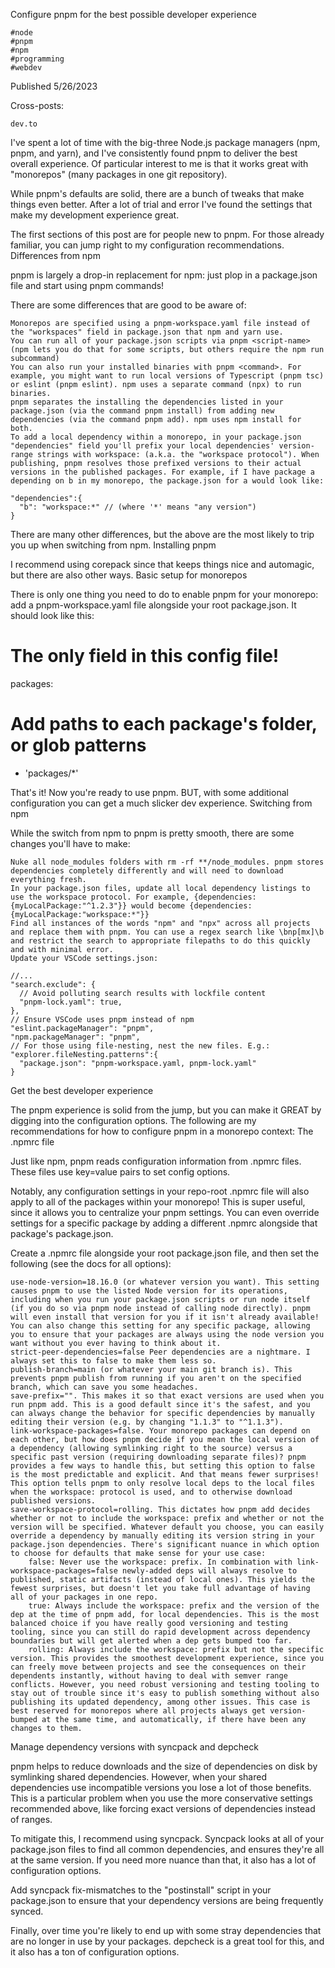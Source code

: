 Configure pnpm for the best possible developer experience

    #node
    #pnpm
    #npm
    #programming
    #webdev

Published 5/26/2023

Cross-posts:

    dev.to

I've spent a lot of time with the big-three Node.js package managers (npm, pnpm, and yarn), and I've consistently found pnpm to deliver the best overall experience. Of particular interest to me is that it works great with "monorepos" (many packages in one git repository).

While pnpm's defaults are solid, there are a bunch of tweaks that make things even better. After a lot of trial and error I've found the settings that make my development experience great.

The first sections of this post are for people new to pnpm. For those already familiar, you can jump right to my configuration recommendations.
Differences from npm

pnpm is largely a drop-in replacement for npm: just plop in a package.json file and start using pnpm <whatever> commands!

There are some differences that are good to be aware of:

    Monorepos are specified using a pnpm-workspace.yaml file instead of the "workspaces" field in package.json that npm and yarn use.
    You can run all of your package.json scripts via pnpm <script-name> (npm lets you do that for some scripts, but others require the npm run subcommand)
    You can also run your installed binaries with pnpm <command>. For example, you might want to run local versions of Typescript (pnpm tsc) or eslint (pnpm eslint). npm uses a separate command (npx) to run binaries.
    pnpm separates the installing the dependencies listed in your package.json (via the command pnpm install) from adding new dependencies (via the command pnpm add). npm uses npm install for both.
    To add a local dependency within a monorepo, in your package.json "dependencies" field you'll prefix your local dependencies' version-range strings with workspace: (a.k.a. the "workspace protocol"). When publishing, pnpm resolves those prefixed versions to their actual versions in the published packages. For example, if I have package a depending on b in my monorepo, the package.json for a would look like:

    "dependencies":{
      "b": "workspace:*" // (where '*' means "any version")
    }

There are many other differences, but the above are the most likely to trip you up when switching from npm.
Installing pnpm

I recommend using corepack since that keeps things nice and automagic, but there are also other ways.
Basic setup for monorepos

There is only one thing you need to do to enable pnpm for your monorepo: add a pnpm-workspace.yaml file alongside your root package.json. It should look like this:

# The only field in this config file!

packages:

# Add paths to each package's folder, or glob patterns

- 'packages/\*'

That's it! Now you're ready to use pnpm. BUT, with some additional configuration you can get a much slicker dev experience.
Switching from npm

While the switch from npm to pnpm is pretty smooth, there are some changes you'll have to make:

    Nuke all node_modules folders with rm -rf **/node_modules. pnpm stores dependencies completely differently and will need to download everything fresh.
    In your package.json files, update all local dependency listings to use the workspace protocol. For example, {dependencies:{myLocalPackage:"^1.2.3"}} would become {dependencies:{myLocalPackage:"workspace:*"}}
    Find all instances of the words "npm" and "npx" across all projects and replace them with pnpm. You can use a regex search like \bnp[mx]\b and restrict the search to appropriate filepaths to do this quickly and with minimal error.
    Update your VSCode settings.json:

    //...
    "search.exclude": {
      // Avoid polluting search results with lockfile content
      "pnpm-lock.yaml": true,
    },
    // Ensure VSCode uses pnpm instead of npm
    "eslint.packageManager": "pnpm",
    "npm.packageManager": "pnpm",
    // For those using file-nesting, nest the new files. E.g.:
    "explorer.fileNesting.patterns":{
      "package.json": "pnpm-workspace.yaml, pnpm-lock.yaml"
    }

Get the best developer experience

The pnpm experience is solid from the jump, but you can make it GREAT by digging into the configuration options. The following are my recommendations for how to configure pnpm in a monorepo context:
The .npmrc file

Just like npm, pnpm reads configuration information from .npmrc files. These files use key=value pairs to set config options.

Notably, any configuration settings in your repo-root .npmrc file will also apply to all of the packages within your monorepo! This is super useful, since it allows you to centralize your pnpm settings. You can even override settings for a specific package by adding a different .npmrc alongside that package's package.json.

Create a .npmrc file alongside your root package.json file, and then set the following (see the docs for all options):

    use-node-version=18.16.0 (or whatever version you want). This setting causes pnpm to use the listed Node version for its operations, including when you run your package.json scripts or run node itself (if you do so via pnpm node instead of calling node directly). pnpm will even install that version for you if it isn't already available! You can also change this setting for any specific package, allowing you to ensure that your packages are always using the node version you want without you ever having to think about it.
    strict-peer-dependencies=false Peer dependencies are a nightmare. I always set this to false to make them less so.
    publish-branch=main (or whatever your main git branch is). This prevents pnpm publish from running if you aren't on the specified branch, which can save you some headaches.
    save-prefix="". This makes it so that exact versions are used when you run pnpm add. This is a good default since it's the safest, and you can always change the behavior for specific dependencies by manually editing their version (e.g. by changing "1.1.3" to "^1.1.3").
    link-workspace-packages=false. Your monorepo packages can depend on each other, but how does pnpm decide if you mean the local version of a dependency (allowing symlinking right to the source) versus a specific past version (requiring downloading separate files)? pnpm provides a few ways to handle this, but setting this option to false is the most predictable and explicit. And that means fewer surprises! This option tells pnpm to only resolve local deps to the local files when the workspace: protocol is used, and to otherwise download published versions.
    save-workspace-protocol=rolling. This dictates how pnpm add decides whether or not to include the workspace: prefix and whether or not the version will be specified. Whatever default you choose, you can easily override a dependency by manually editing its version string in your package.json dependencies. There's significant nuance in which option to choose for defaults that make sense for your use case:
        false: Never use the workspace: prefix. In combination with link-workspace-packages=false newly-added deps will always resolve to published, static artifacts (instead of local ones). This yields the fewest surprises, but doesn't let you take full advantage of having all of your packages in one repo.
        true: Always include the workspace: prefix and the version of the dep at the time of pnpm add, for local dependencies. This is the most balanced choice if you have really good versioning and testing tooling, since you can still do rapid development across dependency boundaries but will get alerted when a dep gets bumped too far.
        rolling: Always include the workspace: prefix but not the specific version. This provides the smoothest development experience, since you can freely move between projects and see the consequences on their dependents instantly, without having to deal with semver range conflicts. However, you need robust versioning and testing tooling to stay out of trouble since it's easy to publish something without also publishing its updated dependency, among other issues. This case is best reserved for monorepos where all projects always get version-bumped at the same time, and automatically, if there have been any changes to them.

Manage dependency versions with syncpack and depcheck

pnpm helps to reduce downloads and the size of dependencies on disk by symlinking shared dependencies. However, when your shared dependencies use incompatible versions you lose a lot of those benefits. This is a particular problem when you use the more conservative settings recommended above, like forcing exact versions of dependencies instead of ranges.

To mitigate this, I recommend using syncpack. Syncpack looks at all of your package.json files to find all common dependencies, and ensures they're all at the same version. If you need more nuance than that, it also has a lot of configuration options.

Add syncpack fix-mismatches to the "postinstall" script in your package.json to ensure that your dependency versions are being frequently synced.

Finally, over time you're likely to end up with some stray dependencies that are no longer in use by your packages. depcheck is a great tool for this, and it also has a ton of configuration options.
